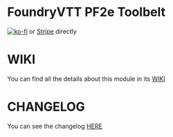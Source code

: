 # FoundryVTT PF2e Toolbelt

[![ko-fi](https://ko-fi.com/img/githubbutton_sm.svg)](https://ko-fi.com/K3K6M2V13) or [Stripe](https://buy.stripe.com/cN23dy0hd0gW5nq3cc) directly

# WIKI

You can find all the details about this module in its [WIKI](https://github.com/reonZ/pf2e-toolbelt/wiki)

# CHANGELOG

You can see the changelog [HERE](https://github.com/reonZ/pf2e-toolbelt/blob/master/CHANGELOG.md)
